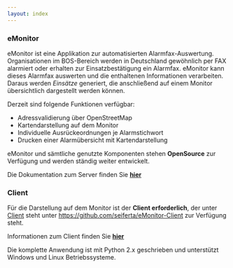 ```yaml
---
layout: index
---
```


### eMonitor

eMonitor ist eine Applikation zur automatisierten Alarmfax-Auswertung. Organisationen im BOS-Bereich werden in 
Deutschland gewöhnlich per FAX alarmiert oder erhalten zur Einsatzbestätigung ein Alarmfax.
eMonitor kann dieses Alarmfax auswerten und die enthaltenen Informationen verarbeiten. Daraus werden *Einsätze* 
generiert, die anschließend auf einem Monitor übersichtlich dargestellt werden können.

Derzeit sind folgende Funktionen verfügbar:

* Adressvalidierung über OpenStreetMap
* Kartendarstellung auf dem Monitor
* Individuelle Ausrückeordnungen je Alarmstichwort
* Drucken einer Alarmübersicht mit Kartendarstellung

eMonitor und sämtliche genutzte Komponenten stehen **OpenSource** zur Verfügung und werden ständig weiter entwickelt.

Die Dokumentation zum Server finden Sie [**hier**][1]

### Client

Für die Darstellung auf dem Monitor ist der **Client erforderlich**, der unter 
[Client](https://github.com/seiferta/eMonitor-Client) steht unter https://github.com/seiferta/eMonitor-Client zur 
Verfügung steht.

Informationen zum Client finden Sie [**hier**][2]


Die komplette Anwendung ist mit Python 2.x geschrieben und unterstützt Windows und Linux Betriebssysteme. 

[1]: server/index.md
[2]: client/index.md
